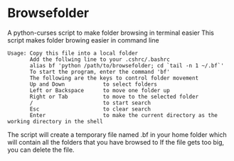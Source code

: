 # Browsefolder
A python-curses script to make folder browsing in terminal easier
This script makes folder browing easier in command line
```
Usage: Copy this file into a local folder
       Add the follwing line to your .cshrc/.bashrc
       alias bf 'python /path/to/browsefolder; cd `tail -n 1 ~/.bf`'
       To start the program, enter the command 'bf'
       The following are the keys to control folder movement
       Up and Down            to select folders
       Left or Backspace      to move one folder up
       Right or Tab           to move to the selected folder
       /                      to start search
       Esc                    to clear search
       Enter                  to make the current directory as the working directory in the shell
```
The script will create a temporary file named .bf in your home folder which will contain all the folders that you have browsed to
If the file gets too big, you can delete the file.
